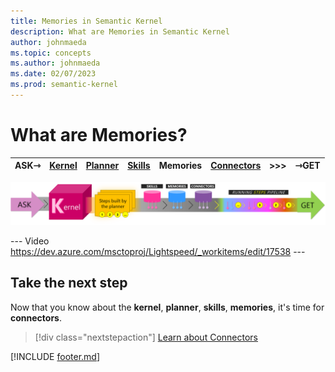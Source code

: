 ```yaml
---
title: Memories in Semantic Kernel
description: What are Memories in Semantic Kernel
author: johnmaeda
ms.topic: concepts
ms.author: johnmaeda
ms.date: 02/07/2023
ms.prod: semantic-kernel
---
```


# What are Memories?

| ASK⇾ | [Kernel](kernel) | [Planner](planner) | [Skills](skills)|  Memories |[Connectors](Connectors) | >>>|  ⇾GET | 
|---|---|---|---|---|---|---|---|

![Journey of an ask to a get in Semantic Kernel visualized as phases as annotated immediately below](../media/fullview.png)

--- Video https://dev.azure.com/msctoproj/Lightspeed/_workitems/edit/17538 ---

## Take the next step

Now that you know about the **kernel**, **planner**, **skills**, **memories**, it's time for **connectors**.

> [!div class="nextstepaction"]
> [Learn about Connectors](connectors)

[!INCLUDE [footer.md](../includes/footer.md)]
